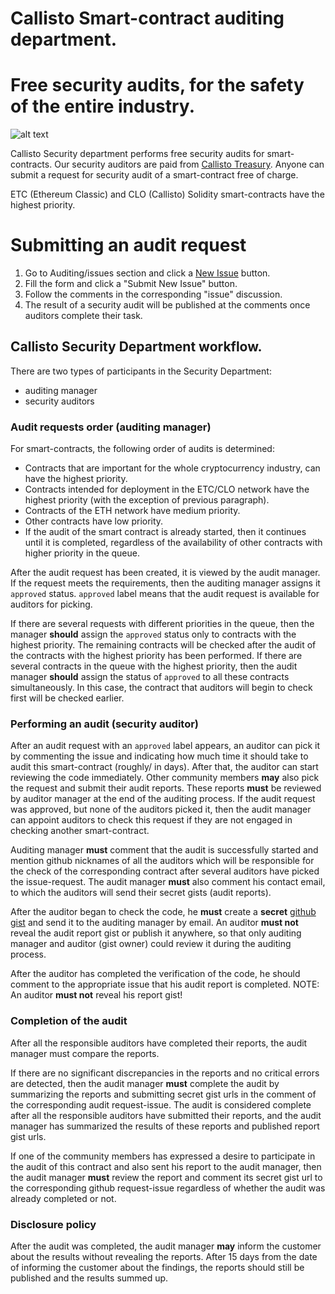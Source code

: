 # Callisto Smart-contract auditing department.
# Free security audits, for the safety of the entire industry.

![alt text](https://github.com/EthereumCommonwealth/Callisto-Media-Kit/blob/master/logo-official-twitter_506x253.png)

Callisto Security department performs free security audits for smart-contracts. Our security auditors are paid from [Callisto Treasury](https://github.com/EthereumCommonwealth/Roadmap/issues/48). Anyone can submit a request for security audit of a smart-contract free of charge.

ETC (Ethereum Classic) and CLO (Callisto) Solidity smart-contracts have the highest priority.

# Submitting an audit request

1. Go to Auditing/issues section and click a [New Issue](https://github.com/EthereumCommonwealth/Auditing/issues/new) button.
2. Fill the form and click a "Submit New Issue" button.
3. Follow the comments in the corresponding "issue" discussion.
4. The result of a security audit will be published at the comments once auditors complete their task.


## Callisto Security Department workflow.

There are two types of participants in the Security Department:
- auditing manager
- security auditors

### Audit requests order (auditing manager)

For smart-contracts, the following order of audits is determined:
- Contracts that are important for the whole cryptocurrency industry, can have the highest priority.
- Contracts intended for deployment in the ETC/CLO network have the highest priority (with the exception of previous paragraph).
- Contracts of the ETH network have medium priority.
- Other contracts have low priority.
- If the audit of the smart contract is already started, then it continues until it is completed, regardless of the availability of other contracts with higher priority in the queue.

After the audit request has been created, it is viewed by the audit manager. If the request meets the requirements, then the auditing manager assigns it `approved` status. `approved` label means that the audit request is available for auditors for picking.

If there are several requests with different priorities in the queue, then the manager **should** assign the `approved` status only to contracts with the highest priority. The remaining contracts will be checked after the audit of the contracts with the highest priority has been performed. If there are several contracts in the queue with the highest priority, then the audit manager **should** assign the status of `approved` to all these contracts simultaneously. In this case, the contract that auditors will begin to check first will be checked earlier.

### Performing an audit (security auditor)

After an audit request with an `approved` label appears, an auditor can pick it by commenting the issue and indicating how much time it should take to audit this smart-contract (roughly/ in days). After that, the auditor can start reviewing the code immediately. Other community members **may** also pick the request and submit their audit reports. These reports **must** be reviewed by auditor manager at the end of the auditing process. If the audit request was approved, but none of the auditors picked it, then the audit manager can appoint auditors to check this request if they are not engaged in checking another smart-contract.

Auditing manager **must** comment that the audit is successfully started and mention github nicknames of all the auditors which will be responsible for the check of the corresponding contract after several auditors have picked the issue-request. The audit manager **must** also comment his contact email, to which the auditors will send their secret gists (audit reports).

After the auditor began to check the code, he **must** create a **secret** [github gist](https://gist.github.com/) and send it to the auditing manager by email. An auditor **must not** reveal the audit report gist or publish it anywhere, so that only auditing manager and auditor (gist owner) could review it during the auditing process.

After the auditor has completed the verification of the code, he should comment to the appropriate issue that his audit report is completed. NOTE: An auditor **must not** reveal his report gist!

### Completion of the audit

After all the responsible auditors have completed their reports, the audit manager must compare the reports.

If there are no significant discrepancies in the reports and no critical errors are detected, then the audit manager **must** complete the audit by summarizing the reports and submitting secret gist urls in the comment of the corresponding audit request-issue. The audit is considered complete after all the responsible auditors have submitted their reports, and the audit manager has summarized the results of these reports and published report gist urls.

If one of the community members has expressed a desire to participate in the audit of this contract and also sent his report to the audit manager, then the audit manager **must** review the report and comment its secret gist url to the corresponding github request-issue regardless of whether the audit was already completed or not.

### Disclosure policy

After the audit was completed, the audit manager **may** inform the customer about the results without revealing the reports. After 15 days from the date of informing the customer about the findings, the reports should still be published and the results summed up.
